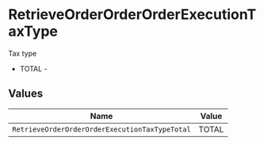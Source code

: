 # RetrieveOrderOrderOrderExecutionTaxType

Tax type
* TOTAL - 


## Values

| Name                                           | Value                                          |
| ---------------------------------------------- | ---------------------------------------------- |
| `RetrieveOrderOrderOrderExecutionTaxTypeTotal` | TOTAL                                          |